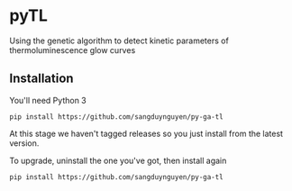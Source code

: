 # pyTL
Using the genetic algorithm to detect kinetic parameters of thermoluminescence glow curves

## Installation

You'll need Python 3

```
pip install https://github.com/sangduynguyen/py-ga-tl
```

At this stage we haven't tagged releases so you just install from the latest version.

To upgrade, uninstall the one you've got, then install again

```
pip install https://github.com/sangduynguyen/py-ga-tl
```

